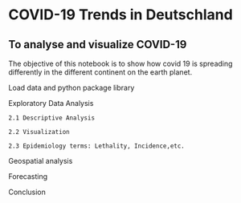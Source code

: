 # COVID-19 Trends in Deutschland

## To analyse and visualize COVID-19

The objective of this notebook is to show how covid 19 is spreading differently in the different continent on the earth planet.

Load data and python package library

Exploratory Data Analysis

    2.1 Descriptive Analysis

    2.2 Visualization

    2.3 Epidemiology terms: Lethality, Incidence,etc.

Geospatial analysis

Forecasting

Conclusion
